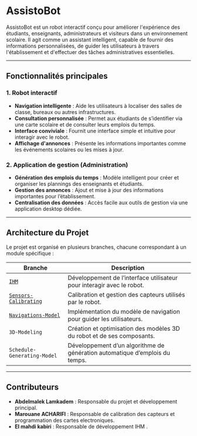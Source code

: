 

# **AssistoBot**  

AssistoBot est un robot interactif conçu pour améliorer l'expérience des étudiants, enseignants, administrateurs et visiteurs dans un environnement scolaire. Il agit comme un assistant intelligent, capable de fournir des informations personnalisées, de guider les utilisateurs à travers l'établissement et d'effectuer des tâches administratives essentielles.  

---

## **Fonctionnalités principales**

### **1. Robot interactif**  
- **Navigation intelligente** : Aide les utilisateurs à localiser des salles de classe, bureaux ou autres infrastructures.  
- **Consultation personnalisée** : Permet aux étudiants de s’identifier via une carte scolaire et de consulter leurs emplois du temps.  
- **Interface conviviale** : Fournit une interface simple et intuitive pour interagir avec le robot.  
- **Affichage d'annonces** : Présente les informations importantes comme les événements scolaires ou les mises à jour.  

### **2. Application de gestion (Administration)**  
- **Génération des emplois du temps** : Modèle intelligent pour créer et organiser les plannings des enseignants et étudiants.  
- **Gestion des annonces** : Ajout et mise à jour des informations importantes pour l’établissement.  
- **Centralisation des données** : Accès facile aux outils de gestion via une application desktop dédiée.  

---

## **Architecture du Projet**  

Le projet est organisé en plusieurs branches, chacune correspondant à un module spécifique :

| **Branche**                    | **Description**                                                                 |
|--------------------------------|---------------------------------------------------------------------------------|
| [`IHM`](https://github.com/abdelmalek-lamkadem/AssistoBot/tree/IHM)                          | Développement de l’interface utilisateur pour interagir avec le robot.          |
| [`Sensors-Calibrating`](https://github.com/abdelmalek-lamkadem/AssistoBot/tree/Sensors-Calibrating)          | Calibration et gestion des capteurs utilisés par le robot.                      |
| [`Navigations-Model`](https://github.com/abdelmalek-lamkadem/AssistoBot/tree/Navigations-Model)            | Implémentation du modèle de navigation pour guider les utilisateurs.            |
| `3D-Modeling`                  | Création et optimisation des modèles 3D du robot et de ses composants.          |
| `Schedule-Generating-Model`    | Développement d’un algorithme de génération automatique d’emplois du temps.     |

---



## **Contributeurs**  
- **Abdelmalek Lamkadem** : Responsable du projet et développement principal.
- **Marouane ACHARIFI** : Responsable de calibration des capteurs et programmation des cartes electroniques. 
- **El mahdi kabiri** : Responsable de développement IHM .


